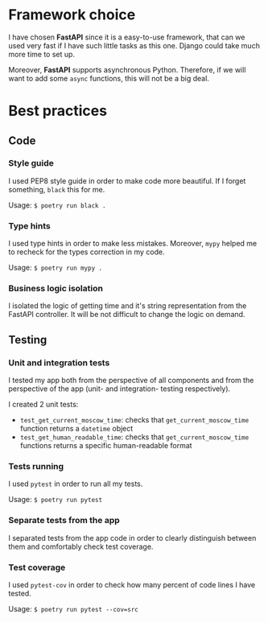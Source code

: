 # Framework choice

I have chosen **FastAPI** since it is a easy-to-use framework, that can we used very fast if I have such little tasks as this one. Django could take much more time to set up.

Moreover, **FastAPI** supports asynchronous Python. Therefore, if we will want to add some `async` functions, this will not be a big deal.

# Best practices

## Code

### Style guide

I used PEP8 style guide in order to make code more beautiful. If I forget something, `black` this for me.

Usage: `$ poetry run black .`
### Type hints

I used type hints in order to make less mistakes. Moreover, `mypy` helped me to recheck for the types correction in my code.

Usage: `$ poetry run mypy .`
### Business logic isolation

I isolated the logic of getting time and it's string representation from the FastAPI controller. It will be not difficult to change the logic on demand.
## Testing

### Unit and integration tests

I tested my app both from the perspective of all components and from the perspective of the app (unit- and integration- testing respectively).

I created 2 unit tests:
- `test_get_current_moscow_time`: checks that `get_current_moscow_time` function returns a `datetime` object
- `test_get_human_readable_time`: checks that `get_current_moscow_time` functions returns a specific human-readable format

### Tests running

I used `pytest` in order to run all my tests.

Usage: `$ poetry run pytest`
### Separate tests from the app

I separated tests from the app code in order to clearly distinguish between them and comfortably check test coverage.
### Test coverage

I used `pytest-cov` in order to check how many percent of code lines I have tested.

Usage: `$ poetry run pytest --cov=src`
